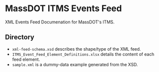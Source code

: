 # MassDOT ITMS Events Feed
XML Events Feed Documenation for MassDOT's ITMS.

## Directory
* `xml-feed-schema.xsd` describes the shape/type of the XML feed.
* `ITMS_Event_Feed_Element_Definitions.xlsx` details the content of each feed element.
* `sample.xml` is a dummy-data example generated from the XSD.
